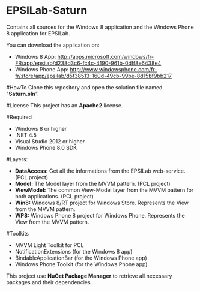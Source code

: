 EPSILab-Saturn
==============

Contains all sources for the Windows 8 application and the Windows Phone 8 application for EPSILab.

You can download the application on:
- Windows 8 App: http://apps.microsoft.com/windows/fr-FR/app/epsilab/d238d3c6-fc4c-4190-961b-0dff8e6438e4
- Windows Phone App: http://www.windowsphone.com/fr-fr/store/app/epsilab/d5f38513-160d-49cb-99be-8d15bf9bb217

#HowTo
Clone this repository and open the solution file named "**Saturn.sln**".

#License
This project has an **Apache2** license.

#Required
- Windows 8 or higher
- .NET 4.5
- Visual Studio 2012 or higher
- Windows Phone 8.0 SDK

#Layers:
- **DataAccess:** Get all the informations from the EPSILab web-service. (PCL project)
- **Model:** The Model layer from the MVVM pattern. (PCL project)
- **ViewModel:** The common View-Model layer from the MVVM pattern for both applications. (PCL project)
- **Win8:** Windows 8/RT project for Windows Store. Represents the View from the MVVM pattern.
- **WP8:** Windows Phone 8 project for Windows Phone. Represents the View from the MVVM pattern.

#Toolkits
- MVVM Light Toolkit for PCL
- NotificationExtensions (for the Windows 8 app)
- BindableApplicationBar (for the Windows Phone app)
- Windows Phone Toolkit (for the Windows Phone app)

This project use **NuGet Package Manager** to retrieve all necessary packages and their dependencies.
